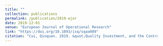 ```yaml
---
title: ""
collection: publications
permalink: /publication/2019-ejor
date: 2019-12-01
venue: "European Journal of Operational Research"
link: "https://doi.org/10.1093/isq/sqaa009"
citation: "Cui, Qinquan. 2019. &quot;Quality Investment, and the Contract Manufacturer's Encroachment.&quot; <i>European Journal of Operational Research</i> 279(2): 407–418. <b>Google Scholar citations: 101</b>"
---
```


